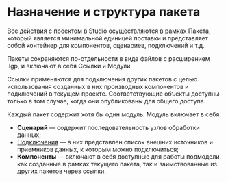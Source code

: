 # Назначение и структура пакета

Все действия с проектом в Studio осуществляются в рамках Пакета, который является минимальной единицей поставки и представляет собой контейнер для компонентов, сценариев, подключений и т.д.

Пакеты сохраняются по-отдельности в виде файлов с расширением .lgp, и включают в себя Ссылки и Модули.

Ссылки применяются для подключения других пакетов с целью использования созданных в них производных компонентов и подключений в текущем проекте. Соответствующие объекты доступны только в том случае, когда они опубликованы для общего доступа.

Каждый пакет содержит хотя бы один модуль. Модуль включает в себя:

* **Сценарий** — содержит последовательность узлов обработки данных;
* [Подключения](../integration/connections/README.md) — в них представлен список внешних источников и приемников данных, к которым можно подключиться;
* **Компоненты** — включают в себя доступные для работы подмодели, как созданные в рамках текущего пакета, так и заимствованные из других пакетов через ссылки.
